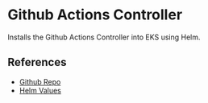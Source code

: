 # Github Actions Controller  

Installs the Github Actions Controller into EKS using Helm. 

## References  
 - [Github Repo](https://github.com/actions/actions-runner-controller)
 - [Helm Values](https://github.com/actions/actions-runner-controller/blob/master/charts/actions-runner-controller/values.yaml)
